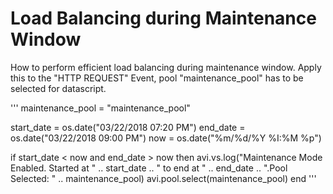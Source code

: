 # Load Balancing during Maintenance Window
How to perform efficient load balancing during maintenance window. Apply this to the "HTTP REQUEST" Event, pool "maintenance_pool" has to be selected for datascript.

'''
maintenance_pool = "maintenance_pool"

start_date = os.date("03/22/2018 07:20 PM")
end_date = os.date("03/22/2018 09:00 PM")
now = os.date("%m/%d/%Y %I:%M %p")

if start_date < now and end_date > now then
    avi.vs.log("Maintenance Mode Enabled. Started at " .. start_date .. " to end at " .. end_date .. ".Pool Selected: " .. maintenance_pool)
    avi.pool.select(maintenance_pool)
end
'''
